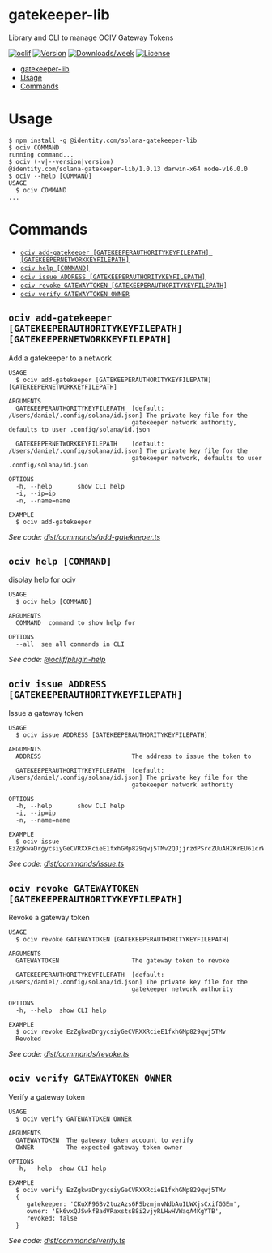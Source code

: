 # gatekeeper-lib

Library and CLI to manage OCIV Gateway Tokens

[![oclif](https://img.shields.io/badge/cli-oclif-brightgreen.svg)](https://oclif.io)
[![Version](https://img.shields.io/npm/v/ociv.svg)](https://npmjs.org/package/ociv)
[![Downloads/week](https://img.shields.io/npm/dw/ociv.svg)](https://npmjs.org/package/ociv)
[![License](https://img.shields.io/npm/l/ociv.svg)](https://github.com/identity-com/ociv/blob/master/package.json)

<!-- toc -->
* [gatekeeper-lib](#gatekeeper-lib)
* [Usage](#usage)
* [Commands](#commands)
<!-- tocstop -->
# Usage
<!-- usage -->
```sh-session
$ npm install -g @identity.com/solana-gatekeeper-lib
$ ociv COMMAND
running command...
$ ociv (-v|--version|version)
@identity.com/solana-gatekeeper-lib/1.0.13 darwin-x64 node-v16.0.0
$ ociv --help [COMMAND]
USAGE
  $ ociv COMMAND
...
```
<!-- usagestop -->
# Commands
<!-- commands -->
* [`ociv add-gatekeeper [GATEKEEPERAUTHORITYKEYFILEPATH] [GATEKEEPERNETWORKKEYFILEPATH]`](#ociv-add-gatekeeper-gatekeeperauthoritykeyfilepath-gatekeepernetworkkeyfilepath)
* [`ociv help [COMMAND]`](#ociv-help-command)
* [`ociv issue ADDRESS [GATEKEEPERAUTHORITYKEYFILEPATH]`](#ociv-issue-address-gatekeeperauthoritykeyfilepath)
* [`ociv revoke GATEWAYTOKEN [GATEKEEPERAUTHORITYKEYFILEPATH]`](#ociv-revoke-gatewaytoken-gatekeeperauthoritykeyfilepath)
* [`ociv verify GATEWAYTOKEN OWNER`](#ociv-verify-gatewaytoken-owner)

## `ociv add-gatekeeper [GATEKEEPERAUTHORITYKEYFILEPATH] [GATEKEEPERNETWORKKEYFILEPATH]`

Add a gatekeeper to a network

```
USAGE
  $ ociv add-gatekeeper [GATEKEEPERAUTHORITYKEYFILEPATH] [GATEKEEPERNETWORKKEYFILEPATH]

ARGUMENTS
  GATEKEEPERAUTHORITYKEYFILEPATH  [default: /Users/daniel/.config/solana/id.json] The private key file for the
                                  gatekeeper network authority, defaults to user .config/solana/id.json

  GATEKEEPERNETWORKKEYFILEPATH    [default: /Users/daniel/.config/solana/id.json] The private key file for the
                                  gatekeeper network, defaults to user .config/solana/id.json

OPTIONS
  -h, --help       show CLI help
  -i, --ip=ip
  -n, --name=name

EXAMPLE
  $ ociv add-gatekeeper
```

_See code: [dist/commands/add-gatekeeper.ts](https://github.com/identity-com/gatekeeper-lib/blob/v1.0.13/dist/commands/add-gatekeeper.ts)_

## `ociv help [COMMAND]`

display help for ociv

```
USAGE
  $ ociv help [COMMAND]

ARGUMENTS
  COMMAND  command to show help for

OPTIONS
  --all  see all commands in CLI
```

_See code: [@oclif/plugin-help](https://github.com/oclif/plugin-help/blob/v3.2.2/src/commands/help.ts)_

## `ociv issue ADDRESS [GATEKEEPERAUTHORITYKEYFILEPATH]`

Issue a gateway token

```
USAGE
  $ ociv issue ADDRESS [GATEKEEPERAUTHORITYKEYFILEPATH]

ARGUMENTS
  ADDRESS                         The address to issue the token to

  GATEKEEPERAUTHORITYKEYFILEPATH  [default: /Users/daniel/.config/solana/id.json] The private key file for the
                                  gatekeeper network authority

OPTIONS
  -h, --help       show CLI help
  -i, --ip=ip
  -n, --name=name

EXAMPLE
  $ ociv issue EzZgkwaDrgycsiyGeCVRXXRcieE1fxhGMp829qwj5TMv2QJjjrzdPSrcZUuAH2KrEU61crWz49KnSLSzwjDUnLSV
```

_See code: [dist/commands/issue.ts](https://github.com/identity-com/gatekeeper-lib/blob/v1.0.13/dist/commands/issue.ts)_

## `ociv revoke GATEWAYTOKEN [GATEKEEPERAUTHORITYKEYFILEPATH]`

Revoke a gateway token

```
USAGE
  $ ociv revoke GATEWAYTOKEN [GATEKEEPERAUTHORITYKEYFILEPATH]

ARGUMENTS
  GATEWAYTOKEN                    The gateway token to revoke

  GATEKEEPERAUTHORITYKEYFILEPATH  [default: /Users/daniel/.config/solana/id.json] The private key file for the
                                  gatekeeper network authority

OPTIONS
  -h, --help  show CLI help

EXAMPLE
  $ ociv revoke EzZgkwaDrgycsiyGeCVRXXRcieE1fxhGMp829qwj5TMv
  Revoked
```

_See code: [dist/commands/revoke.ts](https://github.com/identity-com/gatekeeper-lib/blob/v1.0.13/dist/commands/revoke.ts)_

## `ociv verify GATEWAYTOKEN OWNER`

Verify a gateway token

```
USAGE
  $ ociv verify GATEWAYTOKEN OWNER

ARGUMENTS
  GATEWAYTOKEN  The gateway token account to verify
  OWNER         The expected gateway token owner

OPTIONS
  -h, --help  show CLI help

EXAMPLE
  $ ociv verify EzZgkwaDrgycsiyGeCVRXXRcieE1fxhGMp829qwj5TMv
  {
     gatekeeper: 'CKuXF96Bv2tuzAzs6FSbzmjnvNdbAu1LWXjsCxifGGEm',
     owner: 'Ek6vxQJSwkfBadVRaxstsB8i2vjyRLHwHVWaqA4KgYTB',
     revoked: false
  }
```

_See code: [dist/commands/verify.ts](https://github.com/identity-com/gatekeeper-lib/blob/v1.0.13/dist/commands/verify.ts)_
<!-- commandsstop -->
